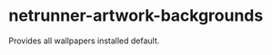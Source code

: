 netrunner-artwork-backgrounds
=============================
Provides all wallpapers installed default.
